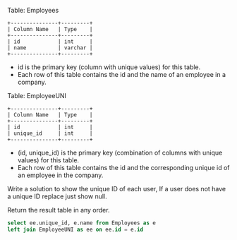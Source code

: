 Table: Employees

```text
+---------------+---------+
| Column Name   | Type    |
+---------------+---------+
| id            | int     |
| name          | varchar |
+---------------+---------+
```

- id is the primary key (column with unique values) for this table.
- Each row of this table contains the id and the name of an employee in a company.
 

Table: EmployeeUNI

```text
+---------------+---------+
| Column Name   | Type    |
+---------------+---------+
| id            | int     |
| unique_id     | int     |
+---------------+---------+
```

- (id, unique_id) is the primary key (combination of columns with unique values) for this table.
- Each row of this table contains the id and the corresponding unique id of an employee in the company.
 

Write a solution to show the unique ID of each user, If a user does not have a unique ID replace just show null.

Return the result table in any order.

```sql
select ee.unique_id, e.name from Employees as e 
left join EmployeeUNI as ee on ee.id = e.id
```